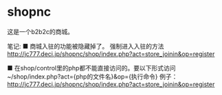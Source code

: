 ﻿# shopnc

这是一个b2b2c的商城。

笔记:
  ■ 商城入驻的功能被隐藏掉了。
    强制进入入驻的方法
    http://jc777.deci.jp/shopnc/shop/index.php?act=store_joinin&op=register

  ■ 在shop/control里的php都不能直接访问的。要以下形式访问
    ~/shop/index.php?act={php的文件名}&op={执行命令}
    例子：http://jc777.deci.jp/shopnc/shop/index.php?act=store_joinin&op=register
